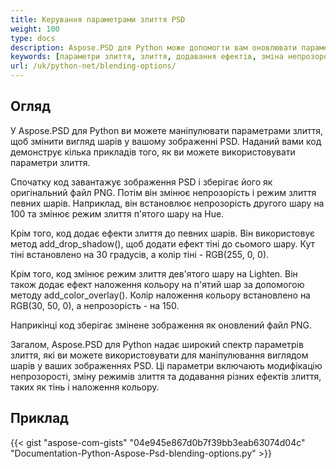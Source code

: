 ```yaml
---
title: Керування параметрами злиття PSD
weight: 100
type: docs
description: Aspose.PSD для Python може допомогти вам оновлювати параметри злиття за допомогою простого коду.
keywords: [параметри злиття, злиття, додавання ефектів, зміна непрозорості, зміна кольору тіні, додавання тіні, psd api, python, зразок коду]
url: /uk/python-net/blending-options/
---
```


## **Огляд**
У Aspose.PSD для Python ви можете маніпулювати параметрами злиття, щоб змінити вигляд шарів у вашому зображенні PSD. Наданий вами код демонструє кілька прикладів того, як ви можете використовувати параметри злиття.

Спочатку код завантажує зображення PSD і зберігає його як оригінальний файл PNG. Потім він змінює непрозорість і режим злиття певних шарів. Наприклад, він встановлює непрозорість другого шару на 100 та змінює режим злиття п'ятого шару на Hue.

Крім того, код додає ефекти злиття до певних шарів. Він використовує метод add_drop_shadow(), щоб додати ефект тіні до сьомого шару. Кут тіні встановлено на 30 градусів, а колір тіні - RGB(255, 0, 0).

Крім того, код змінює режим злиття дев'ятого шару на Lighten. Він також додає ефект наложення кольору на п'ятий шар за допомогою методу add_color_overlay(). Колір наложення кольору встановлено ​​на RGB(30, 50, 0), а непрозорість - на 150.

Наприкінці код зберігає змінене зображення як оновлений файл PNG.

Загалом, Aspose.PSD для Python надає широкий спектр параметрів злиття, які ви можете використовувати для маніпулювання виглядом шарів у ваших зображеннях PSD. Ці параметри включають модифікацію непрозорості, зміну режимів злиття та додавання різних ефектів злиття, таких як тінь і наложення кольору.

## **Приклад**
{{< gist "aspose-com-gists" "04e945e867d0b7f39bb3eab63074d04c" "Documentation-Python-Aspose-Psd-blending-options.py" >}}
